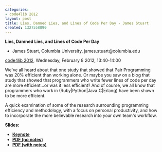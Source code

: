```yaml
---
categories:
- code4lib 2012
layout: post
title: Lies, Damned Lies, and Lines of Code Per Day - James Stuart
created: 1327558890
---
```

<strong>Lies, Damned Lies, and Lines of Code Per Day</strong>
<ul>
<li>James Stuart, Columbia University, james.stuart@columbia.edu</li>
</ul>
<p><a href="/conference/2012">code4lib 2012</a>, Wednesday, February 8 2012, 13:40-14:00</p>
<p>
We've all heard about that one study that showed that Pair Programming was 20% efficient than working alone. Or maybe you saw on a blog that study that showed that programmers who write fewer lines of code per day are more efficient...or was it less efficient? And of course, we all know that programmers who work in (Ruby|Python|Java|C|Erlang) have been shown to be more efficient.
</p>
<p>
A quick examination of some of the research surrounding programming efficiency and methodology, with a focus on personal productivity, and how to incorporate the more believable research into your own team's workflow.
</p>
<p>
<strong>Slides:</slides>
<ul>
<li><a href="http://tastyhat.com/code4lib/lies_damned_lies.key">Keynote</a></li>
<li><a href="http://tastyhat.com/code4lib/lies_damned_lies_no_notes.pdf">PDF (no notes)</a></li>
<li><a href="http://tastyhat.com/code4lib/lies_damned_lies_with_notes.pdf">PDF (with notes)</a></li>
</ul>
